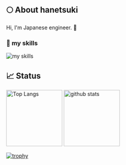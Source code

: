 ## 🌕 About hanetsuki
Hi, I'm Japanese engineer. 🤝

### 🌱 my skills
<img alt="my skills" src="https://skillicons.dev/icons?theme=light&perline=8&i=go,ts,js,html,css,,nodejs,react,nextjs,gatsbyjs,vue,astro,sass,tailwind,vite,webpack,supabase,firebase,vercel,netlify,aws,git,github,githubactions,figma" />


## 📈 Status

<p align="left"> 
  <img alt="Top Langs" height="150px" src="https://github-readme-stats.vercel.app/api/top-langs/?username=yasu2122yasu&layout=compact&show_icons=true" />
  <img alt="github stats" height="150px" src="https://github-readme-stats.vercel.app/api?username=yasu2122yasu" />
</p>

[![trophy](https://github-profile-trophy.vercel.app/?username=tsuki-lab&margin-w=5)](https://github.com/yasu2122yasu/)


<!--
**tsuki-lab/tsuki-lab** is a ✨ _special_ ✨ repository because its `README.md` (this file) appears on your GitHub profile.

Here are some ideas to get you started:

- 🔭 I’m currently working on ...
- 👯 I’m looking to collaborate on ...
- 💬 Ask me about ...
- 😄 Pronouns: ...
- ⚡ Fun fact: ...
- 🙌 I’m looking for help with [grow-files](https://github.com/tsuki-lab/grow-files) and [microcms-filter-query](https://github.com/tsuki-lab/microcms-filter-query)
-->
